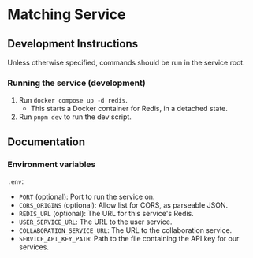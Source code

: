 # Matching Service

## Development Instructions

Unless otherwise specified, commands should be run in the service root.

### Running the service (development)

1. Run `docker compose up -d redis`.
    - This starts a Docker container for Redis, in a detached state.
1. Run `pnpm dev` to run the dev script.

## Documentation

### Environment variables

`.env`:

- `PORT` (optional): Port to run the service on.
- `CORS_ORIGINS` (optional): Allow list for CORS, as parseable JSON.
- `REDIS_URL` (optional): The URL for this service's Redis.
- `USER_SERVICE_URL`: The URL to the user service.
- `COLLABORATION_SERVICE_URL`: The URL to the collaboration service.
- `SERVICE_API_KEY_PATH`: Path to the file containing the API key for our services.
